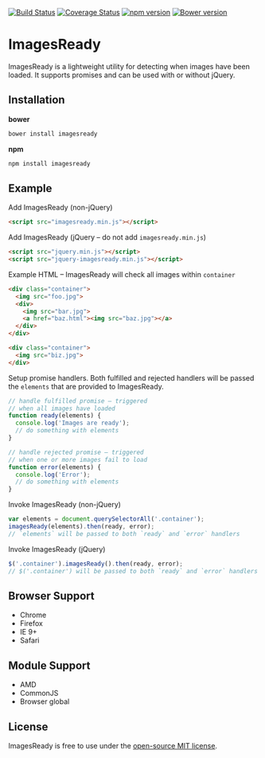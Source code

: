 [![Build Status](https://travis-ci.org/r-park/images-ready.svg?branch=master)](https://travis-ci.org/r-park/images-ready)
[![Coverage Status](https://coveralls.io/repos/r-park/images-ready/badge.svg?branch=master)](https://coveralls.io/r/r-park/images-ready?branch=master)
[![npm version](https://badge.fury.io/js/imagesready.svg)](http://badge.fury.io/js/imagesready)
[![Bower version](https://badge.fury.io/bo/imagesready.svg)](http://badge.fury.io/bo/imagesready)

# ImagesReady
ImagesReady is a lightweight utility for detecting when images have been loaded. It supports promises and can be used with or without jQuery.

## Installation
**bower**
```bash
bower install imagesready
```
**npm**
```bash
npm install imagesready
```

## Example
Add ImagesReady (non-jQuery)
```html
<script src="imagesready.min.js"></script>
```
Add ImagesReady (jQuery – do not add `imagesready.min.js`)
```html
<script src="jquery.min.js"></script>
<script src="jquery-imagesready.min.js"></script>
```
Example HTML – ImagesReady will check all images within `container`
```html
<div class="container">
  <img src="foo.jpg">
  <div>
    <img src="bar.jpg">
    <a href="baz.html"><img src="baz.jpg"></a>
  </div>
</div>

<div class="container">
  <img src="biz.jpg">
</div>
```
Setup promise handlers. Both fulfilled and rejected handlers will be passed the `elements` that are provided to ImagesReady.
```javascript
// handle fulfilled promise – triggered
// when all images have loaded
function ready(elements) {
  console.log('Images are ready');
  // do something with elements
}

// handle rejected promise – triggered
// when one or more images fail to load
function error(elements) {
  console.log('Error');
  // do something with elements
}
```
Invoke ImagesReady (non-jQuery)
```javascript
var elements = document.querySelectorAll('.container');
imagesReady(elements).then(ready, error);
// `elements` will be passed to both `ready` and `error` handlers
```
Invoke ImagesReady (jQuery)
```javascript
$('.container').imagesReady().then(ready, error);
// $('.container') will be passed to both `ready` and `error` handlers
```

## Browser Support
- Chrome
- Firefox
- IE 9+
- Safari

## Module Support
- AMD
- CommonJS
- Browser global

## License
ImagesReady is free to use under the [open-source MIT license](https://github.com/r-park/images-ready/blob/master/LICENSE).
